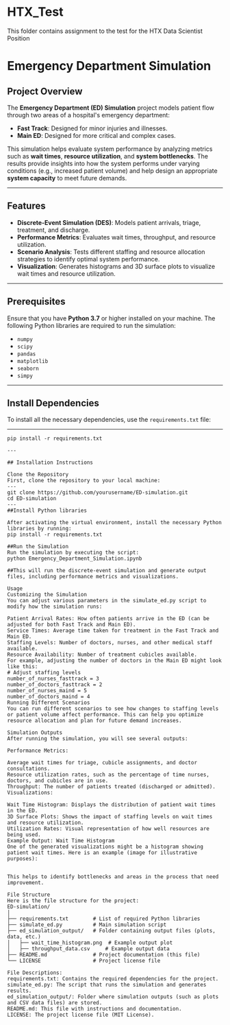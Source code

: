 # HTX_Test
This folder contains assignment to the test for the HTX Data Scientist Position

# Emergency Department Simulation

## Project Overview

The **Emergency Department (ED) Simulation** project models patient flow through two areas of a hospital's emergency department:

- **Fast Track**: Designed for minor injuries and illnesses.
- **Main ED**: Designed for more critical and complex cases.

This simulation helps evaluate system performance by analyzing metrics such as **wait times**, **resource utilization**, and **system bottlenecks**. The results provide insights into how the system performs under varying conditions (e.g., increased patient volume) and help design an appropriate **system capacity** to meet future demands.

---

## Features

- **Discrete-Event Simulation (DES)**: Models patient arrivals, triage, treatment, and discharge.
- **Performance Metrics**: Evaluates wait times, throughput, and resource utilization.
- **Scenario Analysis**: Tests different staffing and resource allocation strategies to identify optimal system performance.
- **Visualization**: Generates histograms and 3D surface plots to visualize wait times and resource utilization.

---

## Prerequisites

Ensure that you have **Python 3.7** or higher installed on your machine. The following Python libraries are required to run the simulation:

- `numpy`
- `scipy`
- `pandas`
- `matplotlib`
- `seaborn`
- `simpy`

---

## Install Dependencies

To install all the necessary dependencies, use the `requirements.txt` file:

---

```
pip install -r requirements.txt

---

## Installation Instructions

Clone the Repository
First, clone the repository to your local machine:
---
git clone https://github.com/yourusername/ED-simulation.git
cd ED-simulation
---
##Install Python libraries

After activating the virtual environment, install the necessary Python libraries by running:
pip install -r requirements.txt

##Run the Simulation
Run the simulation by executing the script:
python Emergency_Department_Simulation.ipynb

##This will run the discrete-event simulation and generate output files, including performance metrics and visualizations.

Usage
Customizing the Simulation
You can adjust various parameters in the simulate_ed.py script to modify how the simulation runs:

Patient Arrival Rates: How often patients arrive in the ED (can be adjusted for both Fast Track and Main ED).
Service Times: Average time taken for treatment in the Fast Track and Main ED.
Staffing Levels: Number of doctors, nurses, and other medical staff available.
Resource Availability: Number of treatment cubicles available.
For example, adjusting the number of doctors in the Main ED might look like this:
# Adjust staffing levels
number_of_nurses_fasttrack = 3
number_of_doctors_fasttrack = 2
number_of_nurses_maind = 5
number_of_doctors_maind = 4
Running Different Scenarios
You can run different scenarios to see how changes to staffing levels or patient volume affect performance. This can help you optimize resource allocation and plan for future demand increases.

Simulation Outputs
After running the simulation, you will see several outputs:

Performance Metrics:

Average wait times for triage, cubicle assignments, and doctor consultations.
Resource utilization rates, such as the percentage of time nurses, doctors, and cubicles are in use.
Throughput: The number of patients treated (discharged or admitted).
Visualizations:

Wait Time Histogram: Displays the distribution of patient wait times in the ED.
3D Surface Plots: Shows the impact of staffing levels on wait times and resource utilization.
Utilization Rates: Visual representation of how well resources are being used.
Example Output: Wait Time Histogram
One of the generated visualizations might be a histogram showing patient wait times. Here is an example (image for illustrative purposes):


This helps to identify bottlenecks and areas in the process that need improvement.

File Structure
Here is the file structure for the project:
ED-simulation/
│
├── requirements.txt        # List of required Python libraries
├── simulate_ed.py          # Main simulation script
├── ed_simulation_output/   # Folder containing output files (plots, data, etc.)
│   ├── wait_time_histogram.png  # Example output plot
│   ├── throughput_data.csv     # Example output data
├── README.md               # Project documentation (this file)
└── LICENSE                 # Project license file

File Descriptions:
requirements.txt: Contains the required dependencies for the project.
simulate_ed.py: The script that runs the simulation and generates results.
ed_simulation_output/: Folder where simulation outputs (such as plots and CSV data files) are stored.
README.md: This file with instructions and documentation.
LICENSE: The project license file (MIT License).
